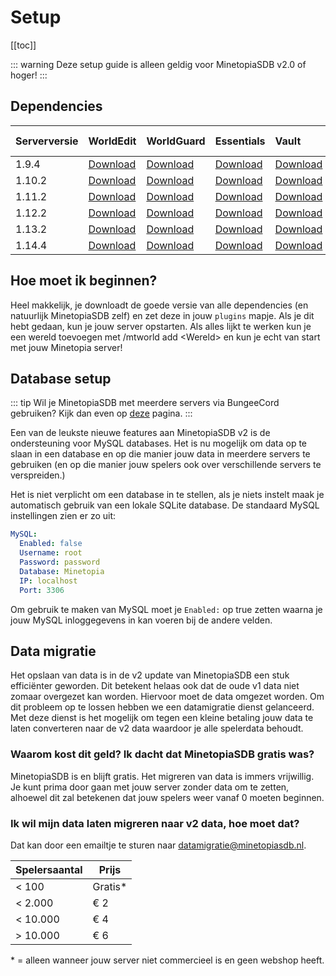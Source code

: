 # Setup

[[toc]]

::: warning
Deze setup guide is alleen geldig voor MinetopiaSDB v2.0 of hoger!
:::

## Dependencies

| Serverversie    | WorldEdit                                                                    | WorldGuard                                                                    | Essentials                                                                              | Vault                                                                    | Citizens (optioneel!)                                      |
| :-------------- | :--------------------------------------------------------------------------- | :---------------------------------------------------------------------------- | :-------------------------------------------------------------------------------------- | :----------------------------------------------------------------------- | :--------------------------------------------------------- |
| 1.9.4           | [Download](https://dev.bukkit.org/projects/worldedit/files/956525/download)  | [Download](https://dev.bukkit.org/projects/worldguard/files/956770/download)  | [Download](https://www.spigotmc.org/resources/essentialsx.9089/download?version=286847) | [Download](https://dev.bukkit.org/projects/vault/files/894359/download)  | [Download](https://ci.citizensnpcs.co/job/citizens2/1371/) |
| 1.10.2          | [Download](https://dev.bukkit.org/projects/worldedit/files/2597538/download) | [Download](https://dev.bukkit.org/projects/worldguard/files/956770/download)  | [Download](https://www.spigotmc.org/resources/essentialsx.9089/download?version=286847) | [Download](https://dev.bukkit.org/projects/vault/files/894359/download)  | [Download](https://ci.citizensnpcs.co/job/Citizens2/1552/) |
| 1.11.2          | [Download](https://dev.bukkit.org/projects/worldedit/files/2597538/download) | [Download](https://dev.bukkit.org/projects/worldguard/files/956770/download)  | [Download](https://www.spigotmc.org/resources/essentialsx.9089/download?version=286847) | [Download](https://dev.bukkit.org/projects/vault/files/894359/download)  | [Download](https://ci.citizensnpcs.co/job/Citizens2/1552/) |
| 1.12.2          | [Download](https://dev.bukkit.org/projects/worldedit/files/2597538/download) | [Download](https://dev.bukkit.org/projects/worldguard/files/2610618/download) | [Download](https://www.spigotmc.org/resources/essentialsx.9089/download?version=286847) | [Download](https://dev.bukkit.org/projects/vault/files/894359/download)  | [Download](https://ci.citizensnpcs.co/job/citizens2/1552/) |
| 1.13.2          | [Download](https://dev.bukkit.org/projects/worldedit/files/2760373/download) | [Download](https://dev.bukkit.org/projects/worldguard/files/2723606/download) | [Download](https://www.spigotmc.org/resources/essentialsx.9089/download?version=286847) | [Download](https://dev.bukkit.org/projects/vault/files/2704903/download) | [Download](https://ci.citizensnpcs.co/job/citizens2/1687/) |
| 1.14.4          | [Download](https://dev.bukkit.org/projects/worldedit/files/2760373/download) | [Download](https://dev.bukkit.org/projects/worldguard/files/2831137/download) | [Download](https://www.spigotmc.org/resources/essentialsx.9089/download?version=286847) | [Download](https://dev.bukkit.org/projects/vault/files/2704903/download) | [Download](https://ci.citizensnpcs.co/job/citizens2/1752/) |

## Hoe moet ik beginnen?

Heel makkelijk, je downloadt de goede versie van alle dependencies (en natuurlijk MinetopiaSDB zelf) en zet deze in jouw ``plugins`` mapje. Als je dit hebt gedaan, kun je jouw server opstarten. Als alles lijkt te werken kun je een wereld toevoegen met /mtworld add \<Wereld\> en kun je echt van start met jouw Minetopia server!

## Database setup

::: tip
Wil je MinetopiaSDB met meerdere servers via BungeeCord gebruiken? Kijk dan even op [deze](./bungeecord.md) pagina.
:::


Een van de leukste nieuwe features aan MinetopiaSDB v2 is de ondersteuning voor MySQL databases. Het is nu mogelijk om data op te slaan in een database en op die manier jouw data in meerdere servers te gebruiken (en op die manier jouw spelers ook over verschillende servers te verspreiden.) 

Het is niet verplicht om een database in te stellen, als je niets instelt maak je automatisch gebruik van een lokale SQLite database. De standaard MySQL instellingen zien er zo uit:
```yml
MySQL:
  Enabled: false
  Username: root
  Password: password
  Database: Minetopia
  IP: localhost
  Port: 3306
```
Om gebruik te maken van MySQL moet je ``Enabled:`` op true zetten waarna je jouw MySQL inloggegevens in kan voeren bij de andere velden.



## Data migratie

Het opslaan van data is in de v2 update van MinetopiaSDB een stuk efficiënter geworden. Dit betekent helaas ook dat de oude v1 data niet zomaar overgezet kan worden. Hiervoor moet de data omgezet worden. Om dit probleem op te lossen hebben we een datamigratie dienst gelanceerd. Met deze dienst is het mogelijk om tegen een kleine betaling jouw data te laten converteren naar de v2 data waardoor je alle spelerdata behoudt.


### Waarom kost dit geld? Ik dacht dat MinetopiaSDB gratis was?

MinetopiaSDB is en blijft gratis. Het migreren van data is immers vrijwillig. Je kunt prima door gaan met jouw server zonder data om te zetten, alhoewel dit zal betekenen dat jouw spelers weer vanaf 0 moeten beginnen.


### Ik wil mijn data laten migreren naar v2 data, hoe moet dat?

Dat kan door een emailtje te sturen naar [datamigratie@minetopiasdb.nl](mailto:datamigratie@minetopiasdb.nl).

| Spelersaantal   | Prijs   |
| --------------- | ------- |
| < 100           | Gratis* |
| < 2.000         | € 2     |
| < 10.000        | € 4     |
| > 10.000        | € 6     |

\* = alleen wanneer jouw server niet commercieel is en geen webshop heeft.
